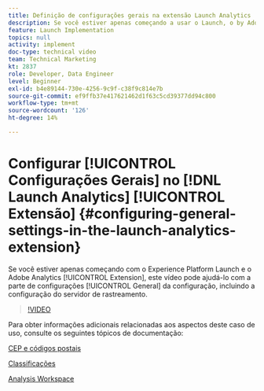 ```yaml
---
title: Definição de configurações gerais na extensão Launch Analytics
description: Se você estiver apenas começando a usar o Launch, o by Adobe e a extensão do Adobe Analytics, este vídeo poderá ajudá-lo com a parte de configurações gerais da configuração, incluindo a configuração do servidor de rastreamento.
feature: Launch Implementation
topics: null
activity: implement
doc-type: technical video
team: Technical Marketing
kt: 2837
role: Developer, Data Engineer
level: Beginner
exl-id: b4e89144-730e-4256-9c9f-c38f9c814e7b
source-git-commit: ef9ffb37e417621462d1f63c5cd39377dd94c800
workflow-type: tm+mt
source-wordcount: '126'
ht-degree: 14%

---
```


# Configurar [!UICONTROL Configurações Gerais] no [!DNL Launch Analytics] [!UICONTROL Extensão] {#configuring-general-settings-in-the-launch-analytics-extension}

Se você estiver apenas começando com o Experience Platform Launch e o Adobe Analytics [!UICONTROL Extension], este vídeo pode ajudá-lo com a parte de configurações [!UICONTROL General] da configuração, incluindo a configuração do servidor de rastreamento.

>[!VIDEO](https://video.tv.adobe.com/v/27093/?quality=9)

Para obter informações adicionais relacionadas aos aspectos deste caso de uso, consulte os seguintes tópicos de documentação:

[CEP e códigos postais](https://experienceleague.adobe.com/docs/analytics/components/dimensions/zip-code.html?lang=en)

[Classificações](https://experienceleague.adobe.com/docs/analytics/components/classifications/c-classifications.html?lang=pt-BR)

[Analysis Workspace](https://experienceleague.adobe.com/docs/analytics/analyze/analysis-workspace/analysis-workspace-features.html)
